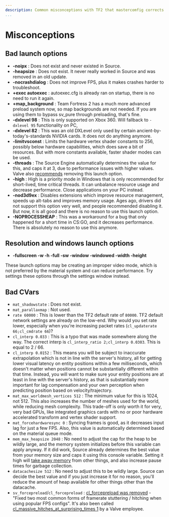 ```yaml
---
description: Common misconceptions with TF2 that mastercomfig corrects.
...
```


# Misconceptions

## Bad launch options

* **-noipx** : Does not exist and never existed in Source.
* **-heapsize** : Does not exist. It never really worked in Source and was removed in an old update.
* **-nocrashdialog** : Does not improve FPS, plus it makes crashes harder to troubleshoot.
* **+exec autoexec** : autoexec.cfg is already ran on startup, there is no need to run it again.
* **+map_background** : Team Fortress 2 has a much more advanced preload system now, so map backgrounds are not needed. If you are using them to bypass sv_pure through preloading, that's fine.
* **-dxlevel 98** : This is only supported on Xbox 360. Will fallback to `-dxlevel 95` functionality on PC,
* **-dxlevel 82** : This was an old DXLevel only used by certain ancient-by-today's-standards NVIDIA cards. It does not do anything anymore.
* **-limitvsconst** : Limits the hardware vertex shader constants to 256, possibly below hardware capabilities, which does save a bit of resources. But with more constants available, faster shader modes can be used.
* **-threads** : The Source Engine automatically determines the value for this, and caps it at 3, due to performance issues with higher values. Valve also [recommends](https://www.reddit.com/r/GlobalOffensive/comments/5y8r7v/in_depth_discussion_of_the_threads_launch_option/dep5yno) removing this launch option.
* **-high** : High is a priority mode in Windows that is only recommended for short-lived, time critical threads. It can unbalance resource usage and decrease performance. Close applications on your PC instead.
* **-nod3d9ex** : Disables extensions which improve resource management, speeds up alt-tabs and improves memory usage. Ages ago, drivers did not support this option very well, and people recommended disabling it. But now, it is all good and there is no reason to use this launch option.
* **-NOPROCESSHEAP** : This was a workaround for a bug that only happened for a short time in CS:GO, and it decreases performance. There is absolutely no reason to use this anymore.

## Resolution and windows launch options

* **-fullscreen -w -h -full -sw -window -windowed -width -height**

These launch options may be creating an improper video mode, which is not preferred by the material system and can reduce performance. Try settings these options through the settings window instead.

## Bad CVars

* `mat_shadowstate` : Does not exist.
* `mat_parallaxmap` : Not used.
* `rate 60000` : This is lower than the TF2 default rate of `80000`. TF2 default network settings are already on the low-end. Why would you set rate lower, especially when you're increasing packet rates (`cl_updaterate 66;cl_cmdrate 66`)?
* `cl_interp 0.033` : This is a typo that was made somewhere along the way. The correct interp is `cl_interp_ratio 2;cl_interp 0.0303`. This is equal to 2 / 66.
* `cl_interp 0.0152` : This means you will be subject to inaccurate extrapolation which is not in line with the server's history, all for getting lower visual latency on entity positions within a few milliseconds, which doesn't matter when positions cannot be substantially different within that time. Instead, you will want to make sure your entity positions are at least in line with the server's history, as that is substantially more important for lag compensation and your own perception when predicting position based on velocity/trajectory.
* `mat_max_worldmesh_vertices 512` : The minimum value for this is 1024, not 512. This also increases the number of meshes used for the world, while reducing mesh complexity. This trade-off is only worth it for very, very bad GPUs, like integrated graphics cards with no or poor hardware accelerated transform and vertex shader support.
* `mat_forcehardwaresync 0` : Syncing frames is good, as it decreases input lag for just a few FPS. Also, this value is automatically determined based on the material queue mode.
* `mem_max_heapsize 2048` : No need to adjust the cap for the heap to be wildly large, and the memory system initializes before this variable can apply anyway. If it did work, Source already determines the best value from your memory size and caps it using this console variable. Setting it high will [take away memory](https://github.com/ValveSoftware/Source-1-Games/issues/1543#issuecomment-520534294) from other things, and also increase pause times for garbage collection.
* `datacachesize 512` : No need to adjust this to be wildly large. Source can decide the best value and if you just increase it for no reason, you'll reduce the amount of heap available for other things other than the datacache.
* `sv_forcepreload`/`cl_forcepreload` : [cl_forcepreload was removed](https://www.teamfortress.com/post.php?id=19733) - "Fixed two most common forms of framerate stuttering / hitching when using popular FPS configs". It's also been called [cl_massive_hitches_at_surprising_times 1](https://www.reddit.com/r/GlobalOffensive/comments/adq2a4/never_install_csgo_on_an_old_hard_drive/edlbh3d/) by a Valve employee.
